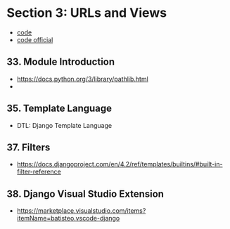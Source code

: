 # Section 3: URLs and Views

- [code](00400_templates)
- [code official](https://github.com/academind/django-practical-guide-course-code/tree/templates-13-adding-css-styling)

## 33. Module Introduction

- https://docs.python.org/3/library/pathlib.html
- 
## 35. Template Language

- DTL: Django Template Language

## 37. Filters

- https://docs.djangoproject.com/en/4.2/ref/templates/builtins/#built-in-filter-reference

## 38. Django Visual Studio Extension

- https://marketplace.visualstudio.com/items?itemName=batisteo.vscode-django